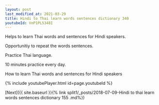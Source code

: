 ```yaml
---
layout: post
last_modified_at: 2021-03-29
title: Hindi to Thai learn words sentences dictionary 340 
youtubeId: VnP1PL5348I
---
```

 
 
Helps to learn Thai words and sentences for Hindi speakers.

Opportunitiy to repeat the words sentences. 

Practice Thai language. 
 
10 minutes practice every day. 
 
How to learn Thai words and sentences for Hindi speakers 
 
{% include youtubePlayer.html id=page.youtubeId %}
 
 
[Next]({{ site.baseurl }}{% link  split1/_posts/2018-07-09-Hindi to thai learn words sentences dictionary 155 .md%})
 
